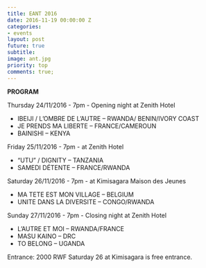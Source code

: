 ```yaml
---
title: EANT 2016
date: 2016-11-19 00:00:00 Z
categories:
- events
layout: post
future: true
subtitle: 
image: ant.jpg
priority: top
comments: true;
---
```


<strong>PROGRAM</strong>

Thursday 24/11/2016 - 7pm - Opening night at Zenith Hotel
- IBEIJI / L’OMBRE DE L’AUTRE – RWANDA/ BENIN/IVORY COAST
- JE PRENDS MA LIBERTE – FRANCE/CAMEROUN
- BAINISHI – KENYA

Friday 25/11/2016 - 7pm - at Zenith Hotel
- “UTU” / DIGNITY – TANZANIA
- SAMEDI DÉTENTE – FRANCE/RWANDA

Saturday 26/11/2016 - 7pm - at Kimisagara Maison des Jeunes
- MA TETE EST MON VILLAGE – BELGIUM
- UNITE DANS LA DIVERSITE – CONGO/RWANDA

Sunday 27/11/2016 - 7pm - Closing night at Zenith Hotel
- L’AUTRE ET MOI – RWANDA/FRANCE
- MASU KAINO – DRC
- TO BELONG – UGANDA

Entrance: 2000 RWF
Saturday 26 at Kimisagara is free entrance.
